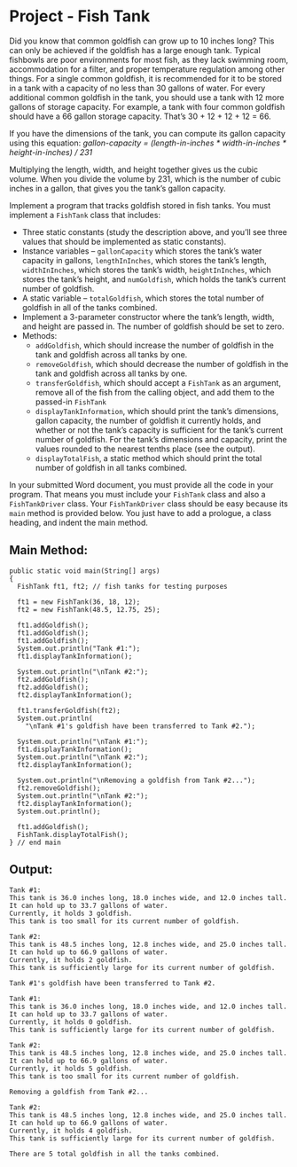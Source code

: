 # Project - Fish Tank
Did you know that common goldfish can grow up to 10 inches long? This can only be achieved if the goldfish has a large enough tank. Typical fishbowls are poor environments for most fish, as they lack swimming room, accommodation for a filter, and proper temperature regulation among other things. For a single common goldfish, it is recommended for it to be stored in a tank with a capacity of no less than 30 gallons of water. For every additional common goldfish in the tank, you should use a tank with 12 more gallons of storage capacity. For example, a tank with four common goldfish should have a 66 gallon storage capacity. That’s 30 + 12 + 12 + 12 = 66.

If you have the dimensions of the tank, you can compute its gallon capacity using this equation:
*gallon-capacity = (length-in-inches * width-in-inches * height-in-inches) / 231*

Multiplying the length, width, and height together gives us the cubic volume. When you divide the volume by 231, which is the number of cubic inches in a gallon, that gives you the tank’s gallon capacity.

Implement a program that tracks goldfish stored in fish tanks. You must implement a ```FishTank``` class that includes:

- Three static constants (study the description above, and you’ll see three values that should be implemented as static constants).
- Instance variables – ```gallonCapacity``` which stores the tank’s water capacity in gallons, ```lengthInInches```, which stores the tank’s length, ```widthInInches```, which stores the tank’s width, ```heightInInches```, which stores the tank’s height, and ```numGoldfish```, which holds the tank’s current number of goldfish.
- A static variable – ```totalGoldfish```, which stores the total number of goldfish in all of the tanks combined.
- Implement a 3-parameter constructor where the tank’s length, width, and height are passed in. The number of goldfish should be set to zero.
- Methods:
    - ```addGoldfish```, which should increase the number of goldfish in the tank and goldfish across all tanks by one.
    - ```removeGoldfish```, which should decrease the number of goldfish in the tank and goldfish across all tanks by one.
    - ```transferGoldfish```, which should accept a ```FishTank``` as an argument, remove all of the fish from the calling object, and add them to the passed-in ```FishTank```
    - ```displayTankInformation```, which should print the tank’s dimensions, gallon capacity, the number of goldfish it currently holds, and whether or not the tank’s capacity is sufficient for the tank’s current number of goldfish. For the tank’s dimensions and capacity, print the values rounded to the nearest tenths place (see the output).
    - ```displayTotalFish```, a static method which should print the total number of goldfish in all tanks combined.

In your submitted Word document, you must provide all the code in your program. That means you must include your ```FishTank``` class and also a ```FishTankDriver``` class. Your ```FishTankDriver``` class should be easy because its ```main``` method is provided below. You just have to add a prologue, a class heading, and indent the main method.
## Main Method:
```
public static void main(String[] args)
{
  FishTank ft1, ft2; // fish tanks for testing purposes

  ft1 = new FishTank(36, 18, 12);
  ft2 = new FishTank(48.5, 12.75, 25);

  ft1.addGoldfish();
  ft1.addGoldfish();
  ft1.addGoldfish();
  System.out.println("Tank #1:");
  ft1.displayTankInformation();

  System.out.println("\nTank #2:");
  ft2.addGoldfish();
  ft2.addGoldfish();
  ft2.displayTankInformation();

  ft1.transferGoldfish(ft2);
  System.out.println(
    "\nTank #1's goldfish have been transferred to Tank #2.");

  System.out.println("\nTank #1:");
  ft1.displayTankInformation();
  System.out.println("\nTank #2:");
  ft2.displayTankInformation();

  System.out.println("\nRemoving a goldfish from Tank #2...");
  ft2.removeGoldfish();
  System.out.println("\nTank #2:");
  ft2.displayTankInformation();
  System.out.println();

  ft1.addGoldfish();
  FishTank.displayTotalFish();
} // end main
```

## Output:
```
Tank #1:
This tank is 36.0 inches long, 18.0 inches wide, and 12.0 inches tall.
It can hold up to 33.7 gallons of water.
Currently, it holds 3 goldfish.
This tank is too small for its current number of goldfish.

Tank #2:
This tank is 48.5 inches long, 12.8 inches wide, and 25.0 inches tall.
It can hold up to 66.9 gallons of water.
Currently, it holds 2 goldfish.
This tank is sufficiently large for its current number of goldfish.

Tank #1's goldfish have been transferred to Tank #2.

Tank #1:
This tank is 36.0 inches long, 18.0 inches wide, and 12.0 inches tall.
It can hold up to 33.7 gallons of water.
Currently, it holds 0 goldfish.
This tank is sufficiently large for its current number of goldfish.

Tank #2:
This tank is 48.5 inches long, 12.8 inches wide, and 25.0 inches tall.
It can hold up to 66.9 gallons of water.
Currently, it holds 5 goldfish.
This tank is too small for its current number of goldfish.

Removing a goldfish from Tank #2...

Tank #2:
This tank is 48.5 inches long, 12.8 inches wide, and 25.0 inches tall.
It can hold up to 66.9 gallons of water.
Currently, it holds 4 goldfish.
This tank is sufficiently large for its current number of goldfish.

There are 5 total goldfish in all the tanks combined.
```
